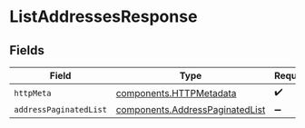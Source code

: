 # ListAddressesResponse


## Fields

| Field                                                                              | Type                                                                               | Required                                                                           | Description                                                                        |
| ---------------------------------------------------------------------------------- | ---------------------------------------------------------------------------------- | ---------------------------------------------------------------------------------- | ---------------------------------------------------------------------------------- |
| `httpMeta`                                                                         | [components.HTTPMetadata](../../models/components/httpmetadata.md)                 | :heavy_check_mark:                                                                 | N/A                                                                                |
| `addressPaginatedList`                                                             | [components.AddressPaginatedList](../../models/components/addresspaginatedlist.md) | :heavy_minus_sign:                                                                 | N/A                                                                                |